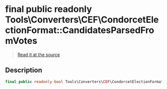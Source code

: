 # final public readonly Tools\Converters\CEF\CondorcetElectionFormat::CandidatesParsedFromVotes

> [Read it at the source](https://github.com/julien-boudry/Condorcet/blob/master/src/Tools/Converters/CEF/CondorcetElectionFormat.php#L17)

## Description    

```php
final public readonly bool Tools\Converters\CEF\CondorcetElectionFormat->CandidatesParsedFromVotes 
```


    